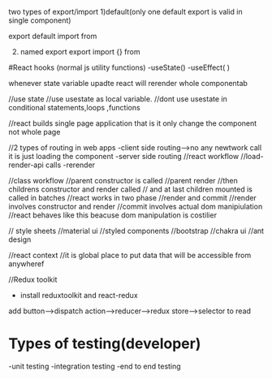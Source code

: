 <!-- #namaste javascript
// import React from "react";
// import ReactDOM from 'react-dom';

// const myElement = <h1> I Love JSX! </h1>

// const root =ReactDOM.createRoot(document.getElementById("root"));
// root.render(myElement); 
//babel converts jsx to react element
//const name="yash";


//React Component
//class based components
//functonal component

//const myElement =<h1 className="head">hello jsx</h1>;
//const Title =()=>(
    //     <h1>title is called</h1>
    // )
    
    // const HeadingComponent=()=>(
    //     <div>
    //         {/* //{title()}
    //         <Title></Title>
    //          */}
    //         <Title/>
    //         <h1>hello react  jsx</h1>
    //     </div>
        
    // )

// const styleCard={
//     backgroundColor:"black",
// }

// conflict driven ui by incoming data through carusal ui by swiggy
//dontby  use index as key it is given by react standards
//not using keys (not accepted)<<<<<index as key<<<<<unique id
//key is compuslory used in map inorder identify elemt uniquely
// if key is not there then redering of all the elements will happen
// and key is present then it will render particluar elemt -->

two types of export/import
1)default(only one default export is valid in single component)

export default <name of component>
import <name of component> from <path>

2) named export
 export <name>
 import {<name>} from <path   >


 #React hooks
 (normal js utility functions)
 -useState()
 -useEffect( )

<!-- 
 after state chaange react will rerender 
 React is fast at rerendering 
 React is very fast and good at dom manipulation bbased on diff algorithm find differend=ce then chnage actual dom-->

 <!-- Reconciliation algorithm(react fiber) ->
 react will create virtul dom(js object)
 virtual dom is representation of actual dom
 -->

 whenever state variable upadte react will rerender whole componentab

 //use state
 //use usestate as local variable.
 //dont use usestate in conditional statements,loops ,functions 

 //react builds single page application that is it only change the component not whole page

 //2 types of routing in web apps
 -client side routing-->no any newtwork call it is just loading the component
 -server side routing
//react workflow
 //load-render-api calls -rerender
 
 //class workflow
 //parent constructor is called
 //parent render
 //then childrens constructor and render called
 // and at last children mounted is called in batches
 //react works in two phase
 //render and commit
 //render involves constructor and render
//commit involves actual dom manipiulation 
//react behaves like this beacuse dom manipulation is costilier


// style sheets
//material ui
//styled components
//bootstrap
//chakra ui
//ant design

//react context
//it is global place to put data that will be  accessible  from anywheref


//Redux toolkit
- install reduxtoolkit and react-redux

add button-->dispatch action-->reducer-->redux store-->selector to read

# Types of testing(developer)
-unit testing
-integration testing
-end to end testing
